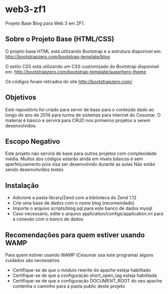 web3-zf1
========

Projeto Base Blog para Web 3 em ZF1.

Sobre o Projeto Base (HTML/CSS)
---
O projeto base HTML está utilizando Bootstrap e a estrutura disponível em:
http://bootstrapzero.com/bootstrap-template/blog

O estilo CSS está utilizando um CSS customizado do Bootstrap disponível em:
http://bootstrapzero.com/bootstrap-template/superhero-theme

Os códigos foram retirados do site http://bootstrapzero.com/ 

Objetivos
---

Este repositório foi criado para servir de base para o conteúdo dado ao longo do ano de 2014 para turma de sistemas para internet do Cesumar.
O material é básico e servirá para CRUD nos primeiros projetos a serem desenvolvidos.

Escopo Negativo
---

Este projeto não servirá de base para outros projetos com complexidade média.
Muitos dos códigos estarão ainda em níveis básicos e sem aperfeiçoamento pois visa ser desenvolvido durante as aulas
Não estão sendo desenvolvidos testes

Instalação
---

- Adicione a pasta library/Zend com a biblioteca do Zend 1.12
- Crie uma base de dados com o nome blog (recomendado)
- Importe o arquivo scripts/blog.sql para este banco de dados mysql
- Caso necessário, edite o arquivo application/configs/application.ini para a conexão com o banco de dados

Recomendações para quem estiver usando WAMP
---

Para quem estiver usando WAMP (Cesumar usa este programa) alguns cuidados são necessários
- Certifique-se de que o módulo rewrite do apache esteja habilitado
- Certifique-se de que a configuração short_open_tag esteja habilitada
- Certifique-se de que a configuração DOCUMENT_ROOT do seu apache contenha o caminho para a pasta public deste projeto

